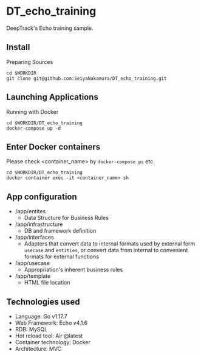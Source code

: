 # DT_echo_training
DeepTrack's Echo training sample.

## Install
Preparing Sources
```
cd $WORKDIR
git clone git@github.com:SeiyaNakamura/DT_echo_training.git
```

## Launching Applications
Running with Docker
```
cd $WORKDIR/DT_echo_training
docker-compose up -d
```

## Enter Docker containers
Please check <container_name> by `docker-compose ps` etc.
```
cd $WORKDIR/DT_echo_training
docker container exec -it <container_name> sh
```

## App configuration
- /app/entites
  - Data Structure for Business Rules
- /app/infrastructure
  - DB and framework definition
- /app/interfaces
  - Adapters that convert data to internal formats used by external form `usecase` and `entities`, or convert data from internal to convenient formats for external functions
- /app/usecase
  - Appropriation's inherent business rules
- /app/template
  - HTML file location

## Technologies used
- Language: Go v1.17.7
- Web Framework: Echo v4.1.6
- RDB: MySQL
- Hot reload tool: Air @latest
- Container technology: Docker
- Architecture: MVC
